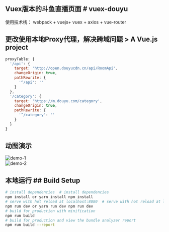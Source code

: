 ## Vuex版本的斗鱼直播页面	# vuex-douyu

使用技术栈： webpack + vuejs+ vuex + axios + vue-router	

## 更改使用本地Proxy代理，解决跨域问题	> A Vue.js project

```js	
proxyTable: {	
  '/api': {	
    target: 'http://open.douyucdn.cn/api/RoomApi',	
    changeOrigin: true,	
    pathRewrite: {	
      '^/api': ''	
    }	
  },	
  '/category': {	
    target: 'https://m.douyu.com/category',	
    changeOrigin: true,	
    pathRewrite: {	
      '^/category': ''	
    }	
  }	
}	
```	

## 动图演示	
![demo-1](https://github.com/axhello/vuex-douyu/blob/master/screenshot/demo-1.gif)	
![demo-2](https://github.com/axhello/vuex-douyu/blob/master/screenshot/demo-2.gif)	

## 本地运行	## Build Setup

 ``` bash
# install dependencies	# install dependencies
npm install or yarn install	npm install
 # serve with hot reload at localhost:8080	# serve with hot reload at localhost:8080
npm run dev or yarn run dev	npm run dev
 # build for production with minification
npm run build
 # build for production and view the bundle analyzer report
npm run build --report
```